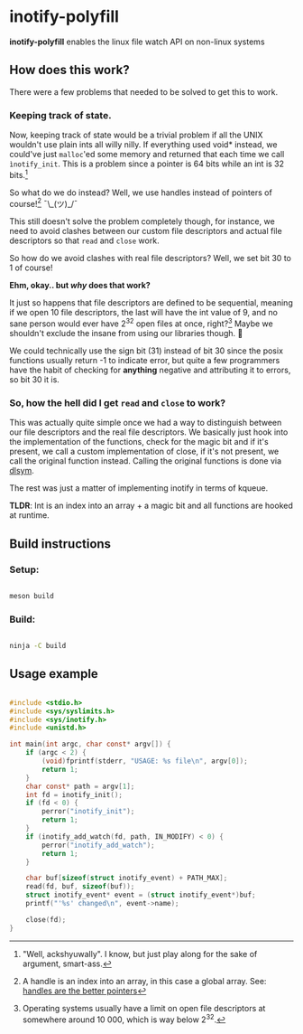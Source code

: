 # inotify-polyfill

**inotify-polyfill** enables the linux file watch API on non-linux systems

## How does this work?

There were a few problems that needed to be solved to get this
to work.

### Keeping track of state.

Now, keeping track of state would be a trivial problem if all the UNIX
wouldn't use plain ints all willy nilly. If everything used void* instead,
we could've just `malloc`'ed some memory and returned that each time we
call `ìnotify_init`. This is a problem since a pointer is 64 bits while
an int is 32 bits.[^1]

So what do we do instead? Well, we use handles instead of pointers of course![^2] ¯\\\_(ツ)\_/¯

This still doesn't solve the problem completely though, for instance, we
need to avoid clashes between our custom file descriptors and actual file
descriptors so that `read` and `close` work.

So how do we avoid clashes with real file descriptors? Well, we set bit 30
to 1 of course!

**Ehm, okay.. but _why_ does that work?**

It just so happens that file descriptors are defined to be sequential,
meaning if we open 10 file descriptors, the last will have the int value of
9, and no sane person would ever have 2<sup>32</sup> open files at once, right?[^3]
Maybe we shouldn't exclude the insane from using our libraries though. :thinking:

We could technically use the sign bit (31) instead of bit 30 since the posix functions
usually return -1 to indicate error, but quite a few programmers have the habit of
checking for **anything** negative and attributing it to errors, so bit 30 it is.

### So, how the hell did I get `read` and `close` to work?

This was actually quite simple once we had a way to distinguish between
our file descriptors and the real file descriptors. We basically just hook
into the implementation of the functions, check for the magic bit and if
it's present, we call a custom implementation of close, if it's not
present, we call the original function instead. Calling the original
functions is done via [dlsym](https://man7.org/linux/man-pages/man3/dlsym.3.html).

The rest was just a matter of implementing inotify in terms of kqueue.

**TLDR**: Int is an index into an array + a magic bit and all functions are hooked at runtime.

## Build instructions

### Setup:

```sh

meson build

```

### Build:

```sh

ninja -C build

```

## Usage example

```c

#include <stdio.h>
#include <sys/syslimits.h>
#include <sys/inotify.h>
#include <unistd.h>

int main(int argc, char const* argv[]) {
    if (argc < 2) {
        (void)fprintf(stderr, "USAGE: %s file\n", argv[0]);
        return 1;
    }
    char const* path = argv[1];
    int fd = inotify_init();
    if (fd < 0) {
        perror("inotify_init");
        return 1;
    }
    if (inotify_add_watch(fd, path, IN_MODIFY) < 0) {
        perror("inotify_add_watch");
        return 1;
    }

    char buf[sizeof(struct inotify_event) + PATH_MAX];
    read(fd, buf, sizeof(buf));
    struct inotify_event* event = (struct inotify_event*)buf;
    printf("'%s' changed\n", event->name);

    close(fd);
}

```

[^1]: "Well, ackshyuwally". I know, but just play along for the sake of argument, smart-ass.
[^2]: A handle is an index into an array, in this case a global array. See: [handles are the better pointers](https://floooh.github.io/2018/06/17/handles-vs-pointers.html)
[^3]: Operating systems usually have a limit on open file descriptors at somewhere around 10 000, which is way below 2<sup>32</sup>.
